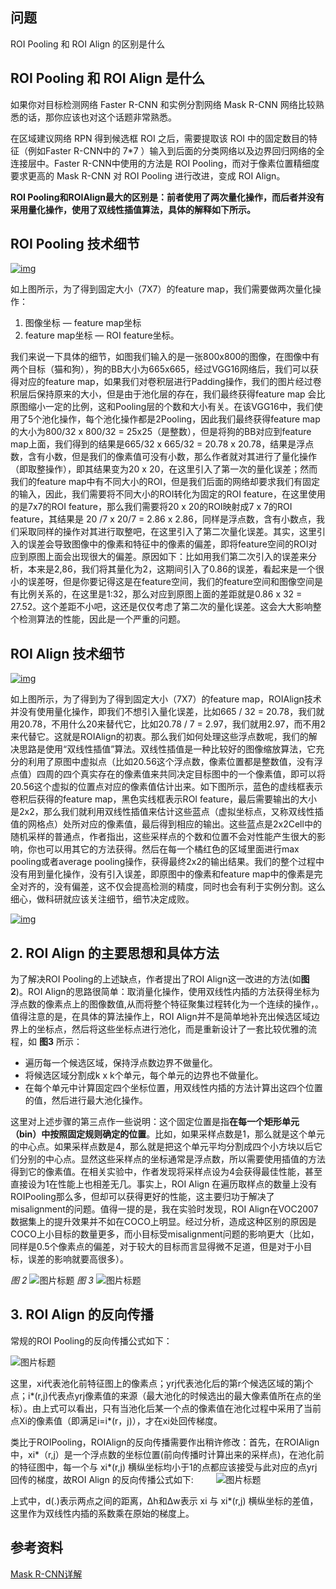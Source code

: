 ## 问题

ROI Pooling 和 ROI Align 的区别是什么

## ROI Pooling 和 ROI Align 是什么

如果你对目标检测网络 Faster R-CNN 和实例分割网络 Mask R-CNN 网络比较熟悉的话，那你应该也对这个话题非常熟悉。

在区域建议网络 RPN 得到候选框 ROI 之后，需要提取该 ROI 中的固定数目的特征（例如Faster R-CNN中的 7*7 ）输入到后面的分类网络以及边界回归网络的全连接层中。Faster R-CNN中使用的方法是 ROI Pooling，而对于像素位置精细度要求更高的 Mask R-CNN 对 ROI Pooling 进行改进，变成 ROI Align。

**ROI Pooling和ROIAlign最大的区别是：前者使用了两次量化操作，而后者并没有采用量化操作，使用了双线性插值算法，具体的解释如下所示。**

## ROI Pooling 技术细节

[![img](https://camo.githubusercontent.com/5388d132055e5502a3f0309aa1e2ababcb3726e7/68747470733a2f2f692e6c6f6c692e6e65742f323032302f30362f32312f496b3954596d36746e6434557a67732e706e67)](https://camo.githubusercontent.com/5388d132055e5502a3f0309aa1e2ababcb3726e7/68747470733a2f2f692e6c6f6c692e6e65742f323032302f30362f32312f496b3954596d36746e6434557a67732e706e67)

如上图所示，为了得到固定大小（7X7）的feature map，我们需要做两次量化操作：

1. 图像坐标 — feature map坐标
2. feature map坐标 — ROI feature坐标。

我们来说一下具体的细节，如图我们输入的是一张800x800的图像，在图像中有两个目标（猫和狗），狗的BB大小为665x665，经过VGG16网络后，我们可以获得对应的feature map，如果我们对卷积层进行Padding操作，我们的图片经过卷积层后保持原来的大小，但是由于池化层的存在，我们最终获得feature map 会比原图缩小一定的比例，这和Pooling层的个数和大小有关。在该VGG16中，我们使用了5个池化操作，每个池化操作都是2Pooling，因此我们最终获得feature map的大小为800/32 x 800/32 = 25x25（是整数），但是将狗的BB对应到feature map上面，我们得到的结果是665/32 x 665/32 = 20.78 x 20.78，结果是浮点数，含有小数，但是我们的像素值可没有小数，那么作者就对其进行了量化操作（即取整操作），即其结果变为20 x 20，在这里引入了第一次的量化误差；然而我们的feature map中有不同大小的ROI，但是我们后面的网络却要求我们有固定的输入，因此，我们需要将不同大小的ROI转化为固定的ROI feature，在这里使用的是7x7的ROI feature，那么我们需要将20 x 20的ROI映射成7 x 7的ROI feature，其结果是 20 /7 x 20/7 = 2.86 x 2.86，同样是浮点数，含有小数点，我们采取同样的操作对其进行取整吧，在这里引入了第二次量化误差。其实，这里引入的误差会导致图像中的像素和特征中的像素的偏差，即将feature空间的ROI对应到原图上面会出现很大的偏差。原因如下：比如用我们第二次引入的误差来分析，本来是2,86，我们将其量化为2，这期间引入了0.86的误差，看起来是一个很小的误差呀，但是你要记得这是在feature空间，我们的feature空间和图像空间是有比例关系的，在这里是1:32，那么对应到原图上面的差距就是0.86 x 32 = 27.52。这个差距不小吧，这还是仅仅考虑了第二次的量化误差。这会大大影响整个检测算法的性能，因此是一个严重的问题。

## ROI Align 技术细节

[![img](https://camo.githubusercontent.com/e8943fdcc878ccf312c76dcbae11ca652ad59655/68747470733a2f2f692e6c6f6c692e6e65742f323032302f30362f32312f723374476f593850374c654373556c2e706e67)](https://camo.githubusercontent.com/e8943fdcc878ccf312c76dcbae11ca652ad59655/68747470733a2f2f692e6c6f6c692e6e65742f323032302f30362f32312f723374476f593850374c654373556c2e706e67)

如上图所示，为了得到为了得到固定大小（7X7）的feature map，ROIAlign技术并没有使用量化操作，即我们不想引入量化误差，比如665 / 32 = 20.78，我们就用20.78，不用什么20来替代它，比如20.78 / 7 = 2.97，我们就用2.97，而不用2来代替它。这就是ROIAlign的初衷。那么我们如何处理这些浮点数呢，我们的解决思路是使用“双线性插值”算法。双线性插值是一种比较好的图像缩放算法，它充分的利用了原图中虚拟点（比如20.56这个浮点数，像素位置都是整数值，没有浮点值）四周的四个真实存在的像素值来共同决定目标图中的一个像素值，即可以将20.56这个虚拟的位置点对应的像素值估计出来。如下图所示，蓝色的虚线框表示卷积后获得的feature map，黑色实线框表示ROI feature，最后需要输出的大小是2x2，那么我们就利用双线性插值来估计这些蓝点（虚拟坐标点，又称双线性插值的网格点）处所对应的像素值，最后得到相应的输出。这些蓝点是2x2Cell中的随机采样的普通点，作者指出，这些采样点的个数和位置不会对性能产生很大的影响，你也可以用其它的方法获得。然后在每一个橘红色的区域里面进行max pooling或者average pooling操作，获得最终2x2的输出结果。我们的整个过程中没有用到量化操作，没有引入误差，即原图中的像素和feature map中的像素是完全对齐的，没有偏差，这不仅会提高检测的精度，同时也会有利于实例分割。这么细心，做科研就应该关注细节，细节决定成败。

[![img](https://camo.githubusercontent.com/862ff2be28e24c5a7e934d304784a7fea291c51f/68747470733a2f2f692e6c6f6c692e6e65742f323032302f30372f32352f454e73524b63646e484c6867707a6f2e6a7067)](https://camo.githubusercontent.com/862ff2be28e24c5a7e934d304784a7fea291c51f/68747470733a2f2f692e6c6f6c692e6e65742f323032302f30372f32352f454e73524b63646e484c6867707a6f2e6a7067)







## **2. ROI Align 的主要思想和具体方法**

为了解决ROI Pooling的上述缺点，作者提出了ROI Align这一改进的方法(如**图2**)。ROI Align的思路很简单：取消量化操作，使用双线性内插的方法获得坐标为浮点数的像素点上的图像数值,从而将整个特征聚集过程转化为一个连续的操作，。值得注意的是，在具体的算法操作上，ROI Align并不是简单地补充出候选区域边界上的坐标点，然后将这些坐标点进行池化，而是重新设计了一套比较优雅的流程，如 **图3** 所示：

- 遍历每一个候选区域，保持浮点数边界不做量化。
- 将候选区域分割成k x k个单元，每个单元的边界也不做量化。
- 在每个单元中计算固定四个坐标位置，用双线性内插的方法计算出这四个位置的值，然后进行最大池化操作。

这里对上述步骤的第三点作一些说明：这个固定位置是指**在每一个矩形单元（bin）中按照固定规则确定的位置**。比如，如果采样点数是1，那么就是这个单元的中心点。如果采样点数是4，那么就是把这个单元平均分割成四个小方块以后它们分别的中心点。显然这些采样点的坐标通常是浮点数，所以需要使用插值的方法得到它的像素值。在相关实验中，作者发现将采样点设为4会获得最佳性能，甚至直接设为1在性能上也相差无几。事实上，ROI Align 在遍历取样点的数量上没有ROIPooling那么多，但却可以获得更好的性能，这主要归功于解决了misalignment的问题。值得一提的是，我在实验时发现，ROI Align在VOC2007数据集上的提升效果并不如在COCO上明显。经过分析，造成这种区别的原因是COCO上小目标的数量更多，而小目标受misalignment问题的影响更大（比如，同样是0.5个像素点的偏差，对于较大的目标而言显得微不足道，但是对于小目标，误差的影响就要高很多）。

*图 2*
![图片标题](https://leanote.com/api/file/getImage?fileId=5a168afaab644140060025d6)
*图 3*
![图片标题](https://leanote.com/api/file/getImage?fileId=5a168b96ab6441421e0026bd)

## **3. ROI Align 的反向传播**

常规的ROI Pooling的反向传播公式如下：

![图片标题](https://leanote.com/api/file/getImage?fileId=59fbd202ab644135b00006fa)

这里，xi代表池化前特征图上的像素点；yrj代表池化后的第r个候选区域的第j个点；i*(r,j)代表点yrj像素值的来源（最大池化的时候选出的最大像素值所在点的坐标）。由上式可以看出，只有当池化后某一个点的像素值在池化过程中采用了当前点Xi的像素值（即满足i=i*(r，j)），才在xi处回传梯度。

类比于ROIPooling，ROIAlign的反向传播需要作出稍许修改：首先，在ROIAlign中，xi*（r,j）是一个浮点数的坐标位置(前向传播时计算出来的采样点)，在池化前的特征图中，每一个与 xi*(r,j) 横纵坐标均小于1的点都应该接受与此对应的点yrj回传的梯度，故ROI Align 的反向传播公式如下:
　　
![图片标题](https://leanote.com/api/file/getImage?fileId=59fbe350ab644137db000a4e)

上式中，d(.)表示两点之间的距离，Δh和Δw表示 xi 与 xi*(r,j) 横纵坐标的差值，这里作为双线性内插的系数乘在原始的梯度上。



## 参考资料

[Mask R-CNN详解](https://blog.csdn.net/WZZ18191171661/article/details/79453780)
